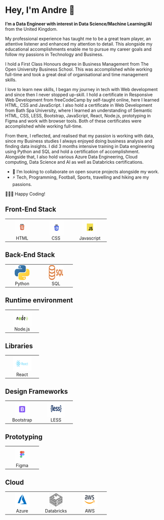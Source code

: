 <h1>Hey, I'm Andre 👋 </h1>
<strong>I’m a Data Engineer with interest in Data Science/Machine Learning/AI</strong> from the United Kingdom.

My professional experience has taught me to be a great team player, an attentive listener and enhanced my attention to detail. This alongside my educational accomplishments enable me to pursue my career goals and follow my passions in Technology and Business.

I hold a First Class Honours degree in Business Management from The Open University Business School. This was accomplished while working full-time and took a great deal of organisational and time management skills.

I love to learn new skills, I began my journey in tech with Web development and since then I never stopped up-skill. I hold a certificate in Responsive Web Development from freeCodeCamp by self-taught online, here I learned HTML, CSS and JavaScript. I also hold a certificate in Web Development from Bath Spa University, where I learned an understanding of Semantic HTML, CSS, LESS, Bootstrap, JavaScript, React, Node.js, prototyping in Figma and work with browser tools. Both of these certificates were accomplished while working full-time.

From there, I reflected, and realised that my passion is working with data, since my Business studies I always enjoyed doing business analysis and finding data insights.
I did 3 months intensive training in Data engineering using Python and SQL and hold a certification of accomplishment. Alongside that, I also hold various Azure Data Engineering, Cloud computing, Data Science and AI as well as Databricks certifications.


<ul>
<li>💞️ I’m looking to collaborate on open source projects alongside my work.</li>
<li>⚡️ Tech, Programming, Football, Sports, travelling and hiking are my passions.</li>
</ul>
👨🏻‍💻 Happy Coding!

<h2>Front-End Stack</h2>
<table>
  <tr>
     <td align="center" width="96">
      <a href="https://html.com/">
        <img src="./logos/HTML.jpeg" width="48" height="48" alt="HTML logo" />
      </a>
      <br>HTML
    </td>
       <td align="center" width="96">
      <a href="https://www.w3.org/Style/CSS/Overview.en.html">
        <img src="./logos/CSS.jpeg" width="48" height="48" alt="CSS logo" />
      </a>
      <br>CSS
    </td>
      <td align="center" width="96">
      <a href="https://www.javascript.com/">
        <img src="./logos/Javascript.jpeg" width="48" height="48" alt="Javascript logo" />
      </a>
      <br>Javascript
    </td>
    </table>
    <h2>Back-End Stack</h2>
<table>
  <tr>
     <td align="center" width="96">
      <a href="https://www.python.org/">
        <img src="./logos/python.jpeg" width="48" height="48" alt="Python logo" />
      </a>
      <br>Python
    </td>
       <td align="center" width="96">
      <a href="https://en.wikipedia.org/wiki/SQL">
        <img src="./logos/sql.jpeg" width="48" height="48" alt="SQL logo" />
      </a>
         <br>SQL
    </td>
 </table>
    <h2> Runtime environment</h2>
    <table>
     <td align="center" width="96">
      <a href="https://nodejs.org/en/">
        <img src="./logos/node.jpeg" width="60" height="48" alt="Node logo" />
      </a>
      <br>Node.js
    </td>
    </table>
    <h2>Libraries</h2>
    <table>
    <td align="center" width="96">
      <a href="https://reactjs.org/" >
        <img src="./logos/React.jpeg" width="60" height="48" alt="React logo" />
      </a>
      <br>React
    </td>
  </table>
     <h2>Design Frameworks</h2>
    <table>
      <td align="center" width="96">
      <a href="https://getbootstrap.com/">
        <img src="./logos/Bootstrap.jpeg" width="48" height="48" alt="Bootstrap logo" />
      </a>
      <br>Bootstrap
    </td>
    <td align="center" width="96">
      <a href="https://lesscss.org/" >
        <img src="./logos/less.jpeg" width="60" height="48" alt="LESS logo" />
      </a>
      <br>LESS
    </td>
    </table>
    <h2>Prototyping</h2>
    <table>
    <td align="center" width="96">
      <a href="https://www.figma.com/" >
        <img src="./logos/figma.jpeg" width="48" height="48" alt="Figma logo" />
      </a>
      <br>Figma
    </td>
  </table>
    <h2>Cloud</h2>
    <table>
    <td align="center" width="96">
      <a href="https://azure.microsoft.com/en-us" >
        <img src="./logos/azure.png" width="48" height="48" alt="Azure logo" />
      </a>
      <br>Azure
    </td>
    <td align="center" width="96">
      <a href="https://www.databricks.com/" >
        <img src="./logos/databricks.png" width="48" height="48" alt="Databricks logo" />
      </a>
      <br>Databricks
    </td>
    <td align="center" width="96">
      <a href="https://aws.amazon.com/" >
        <img src="./logos/aws.png" width="48" height="48" alt="AWS logo" />
      </a>
      <br>AWS
    </td>
  </tr>
  </table>
